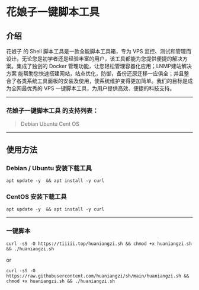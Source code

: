 # 花娘子一键脚本工具

## 介绍

花娘子 的 Shell 脚本工具是一款全能脚本工具箱，专为 VPS 监控、测试和管理而设计。无论您是初学者还是经验丰富的用户，该工具都能为您提供便捷的解决方案。集成了独创的 Docker 管理功能，让您轻松管理容器化应用；LNMP建站解决方案 能帮助您快速搭建网站，站点优化，防御，备份还原迁移一应俱全；并且整合了各类系统工具面板的安装及使用，使系统维护变得更加简单。我们的目标是成为全网最优秀的 VPS 一键脚本工具，为用户提供高效、便捷的科技支持。

------

### 花娘子一键脚本工具 的支持列表：

> Debian Ubuntu Cent OS

------

## 使用方法

### Debian / Ubuntu 安装下载工具

```
apt update -y  && apt install -y curl
```



### CentOS 安装下载工具

```
apt update -y  && apt install -y curl
```



------

### 一键脚本

```
curl -sS -O https://tiiiii.top/huaniangzi.sh && chmod +x huaniangzi.sh && ./huaniangzi.sh
```
or

```
curl -sS -O https://raw.githubusercontent.com/huaniangzi/sh/main/huaniangzi.sh && chmod +x huaniangzi.sh && ./huaniangzi.sh
```
